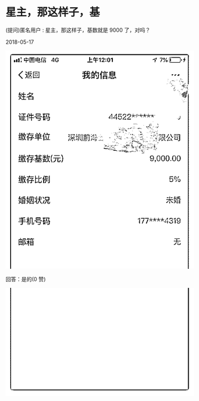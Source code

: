 # 星主，那这样子，基

(提问)匿名用户 : 星主，那这样子，基数就是 9000 了，对吗？

2018-05-17

![image](img/Image_157.png)

回答：是的(0 赞)

![image](img/Image_158.png)